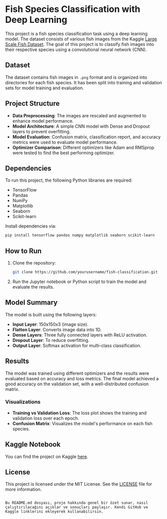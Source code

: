 # Fish Species Classification with Deep Learning

This project is a fish species classification task using a deep learning model. The dataset consists of various fish images from the Kaggle [Large Scale Fish Dataset](https://www.kaggle.com/datasets/crowww/a-large-scale-fish-dataset). The goal of this project is to classify fish images into their respective species using a convolutional neural network (CNN).

## Dataset
The dataset contains fish images in `.png` format and is organized into directories for each fish species. It has been split into training and validation sets for model training and evaluation.

## Project Structure
- **Data Preprocessing**: The images are rescaled and augmented to enhance model performance.
- **Model Architecture**: A simple CNN model with Dense and Dropout layers to prevent overfitting.
- **Model Evaluation**: Confusion matrix, classification report, and accuracy metrics were used to evaluate model performance.
- **Optimizer Comparison**: Different optimizers like Adam and RMSprop were tested to find the best performing optimizer.

## Dependencies
To run this project, the following Python libraries are required:
- TensorFlow
- Pandas
- NumPy
- Matplotlib
- Seaborn
- Scikit-learn

Install dependencies via:
```bash
pip install tensorflow pandas numpy matplotlib seaborn scikit-learn
```

## How to Run
1. Clone the repository:
    ```bash
    git clone https://github.com/yourusername/fish-classification.git
    ```
2. Run the Jupyter notebook or Python script to train the model and evaluate the results.

## Model Summary
The model is built using the following layers:
- **Input Layer**: 150x150x3 (image size).
- **Flatten Layer**: Converts image data into 1D.
- **Dense Layers**: Three fully connected layers with ReLU activation.
- **Dropout Layer**: To reduce overfitting.
- **Output Layer**: Softmax activation for multi-class classification.

## Results
The model was trained using different optimizers and the results were evaluated based on accuracy and loss metrics. The final model achieved a good accuracy on the validation set, with a well-distributed confusion matrix.

### Visualizations
- **Training vs Validation Loss**: The loss plot shows the training and validation loss over each epoch.
- **Confusion Matrix**: Visualizes the model's performance on each fish species.

## Kaggle Notebook
You can find the project on Kaggle [here]([your_kaggle_notebook_link](https://www.kaggle.com/code/omerfbaltaci/large-scale-fish-classification)).

## License
This project is licensed under the MIT License. See the [LICENSE](LICENSE) file for more information.
```

Bu README.md dosyası, proje hakkında genel bir özet sunar, nasıl çalıştırılacağını açıklar ve sonuçları paylaşır. Kendi GitHub ve Kaggle linklerini ekleyerek kullanabilirsin.
